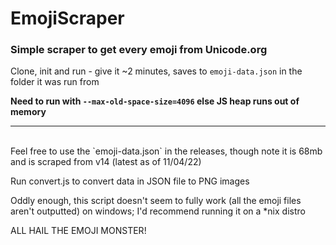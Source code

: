 # EmojiScraper
### Simple scraper to get every emoji from Unicode.org

Clone, init and run - give it ~2 minutes, saves to `emoji-data.json` in the folder it was run from

**Need to run with `--max-old-space-size=4096` else JS heap runs out of memory** 
<hr>
<br>
Feel free to use the `emoji-data.json` in the releases, though note it is 68mb and is scraped from v14 (latest as of 11/04/22)
<br>

Run convert.js to convert data in JSON file to PNG images

Oddly enough, this script doesn't seem to fully work (all the emoji files aren't outputted) on windows; I'd recommend running it on a \*nix distro

ALL HAIL THE EMOJI MONSTER!
